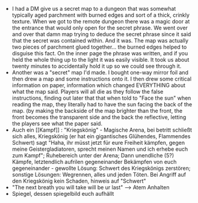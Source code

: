 - I had a DM give us a secret map to a dungeon that was somewhat typically aged parchment with burned edges and sort of a thick, crinkly texture. When we got to the remote dungeon there was a magic door at the entrance that would only open for the secret phrase.
  We went over and over that damn map trying to deduce the secret phrase since it said that the secret was contained within. And it was. The map was actually two pieces of parchment glued together... the burned edges helped to disguise this fact. On the inner page the phrase was written, and if you held the whole thing up to the light it was easily visible. It took us about twenty minutes to accidentally hold it up so we could see through it.
- Another was a "secret" map I'd made. I bought one-way mirror foil and then drew a map and some instructions onto it. I then drew some critical information on paper, information which changed EVERYTHING about what the map said.
  Players will all die as they follow the false instructions, finding out later that that when told to "Face the sun" when reading the map, they literally had to have the sun facing the back of the map. (by making the backside of the map brighter than the front, the front becomes the transparent side and the back the reflective, letting the players see what the paper said.
- Auch ein [[Kampf]] : "Kriegskönig" - Magische Arena, bei betritt schließt sich alles, Kriegskönig (er hat ein gigantisches Glühendes, Flammendes Schwert) sagt "Haha, ihr müsst jetzt für eure Freiheit kämpfen, gegen meine Geistergladiatoren, sprecht meinen Namen und ich erhebe euch zum Kampf"; Ruhebereich unter der Arena; Dann unendliche (5?) Kämpfe, letztendlich aufrilen gegeneinander Bekämpfen von euch gegeneinander - gewollte Lösung: Schwert des Kriegskönigs zerstören; sonstige Lösungen: Wegrennen, alles und jeden Töten. Bei Angriff auf den Kriegskönig kein Schaden, hinweis auf "Schwert"  
- "The next breath you will take will be ur last" --> Atem Anhalten
- Spiegel, dessen spiegelbild euch aufhällt